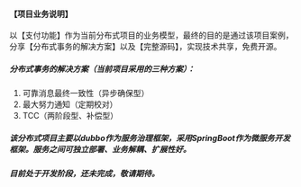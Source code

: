 #### 【项目业务说明】
以【支付功能】作为当前分布式项目的业务模型，最终的目的是通过该项目案例，分享【分布式事务的解决方案】以及【完整源码】，实现技术共享，免费开源。

##### 分布式事务的解决方案（当前项目采用的三种方案）：
1. 可靠消息最终一致性（异步确保型）
2. 最大努力通知（定期校对）
3. TCC（两阶段型、补偿型）

##### 该分布式项目主要以dubbo作为服务治理框架，采用SpringBoot作为微服务开发框架。服务之间可独立部署、业务解耦、扩展性好。

##### 目前处于开发阶段，还未完成，敬请期待。
